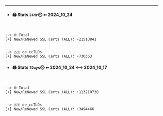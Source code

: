 

---
- #### 🖨️ **Stats** `24Hr`⏲️ ➼ 2024_10_24
```console


--> 🌐 Total
[+] New/ReNewed SSL Certs (ALL): +21510841


--> 🇩🇪 de_ccTLDs
[+] New/ReNewed SSL Certs (ALL): +730363

```

- #### 🖨️ **Stats** `7Days`⏲️ ➼ 2024_10_24 <--> 2024_10_17
```console


--> 🌐 Total
[+] New/ReNewed SSL Certs (ALL): +113210730


--> 🇩🇪 de_ccTLDs
[+] New/ReNewed SSL Certs (ALL): +3494466

```

